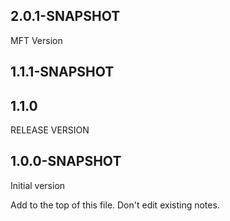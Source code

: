 2.0.1-SNAPSHOT
-------------------------------
MFT Version

1.1.1-SNAPSHOT
-------------------------------

1.1.0
-------------------------------
RELEASE VERSION


1.0.0-SNAPSHOT
-------------------------------

Initial version

Add to the top of this file. Don't edit existing notes.

